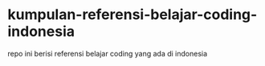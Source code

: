 # kumpulan-referensi-belajar-coding-indonesia
repo ini berisi  referensi belajar coding yang ada di indonesia 
